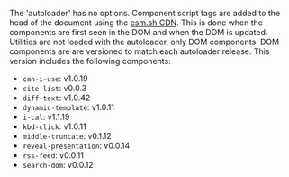 The 'autoloader' has no options.
Component script tags are added to the head of the document using the [esm.sh CDN](https://esm.sh/). 
This is done when the components are first seen in the DOM and when the DOM is updated.
Utilities are not loaded with the autoloader, only DOM components.
DOM components are are versioned to match each autoloader release.
This version includes the following components:

- `can-i-use`: v1.0.19
- `cite-list`: v0.0.3
- `diff-text`: v1.0.42
- `dynamic-template`: v1.0.11
- `i-cal`: v1.1.19
- `kbd-click`: v1.0.11
- `middle-truncate`: v0.1.12
- `reveal-presentation`: v0.0.14
- `rss-feed`: v0.0.11
- `search-dom`: v0.0.12

